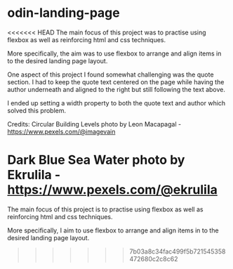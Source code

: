 # odin-landing-page

<<<<<<< HEAD
The main focus of this project was to practise using flexbox as well as reinforcing html and css techniques.

More specifically, the aim was to use flexbox to arrange and align items in to the desired landing page layout.

One aspect of this project I found somewhat challenging was the quote section. I had to keep the quote text centered on the page while having the author underneath and aligned to the right but still following the text above.

I ended up setting a width property to both the quote text and author which solved this problem.

Credits:
Circular Building Levels photo by Leon Macapagal - https://www.pexels.com/@imagevain

Dark Blue Sea Water photo by Ekrulila - https://www.pexels.com/@ekrulila
=======
The main focus of this project is to practise using flexbox as well as reinforcing html and css techniques.

More specifically, I aim to use flexbox to arrange and align items in to the desired landing page layout.
>>>>>>> 7b03a8c34fac499f5b721545358472680c2c8c62
